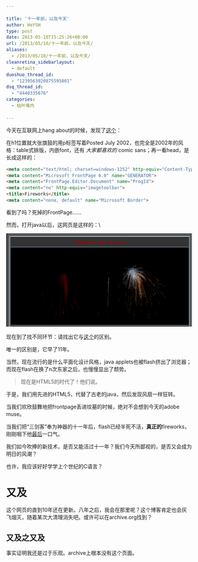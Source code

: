 ```yaml
---

title: '十一年前，以及今天'
author: HeYSH
type: post
date: 2013-05-10T15:25:26+00:00
url: /2013/05/10/十一年前，以及今天/
aliases:
  - /2013/05/10/十一年前，以及今天/
cleanretina_sidebarlayout:
  - default
duoshuo_thread_id:
  - "1239563020875595801"
dsq_thread_id:
  - "4440335676"
categories:
  - 枯叶堆内

---
```

今天在互联网上hang about的时候，发现了[这个](http://www.maylin.net/Fireworks.html)：



在h1位置就大张旗鼓的用p标签写着Posted July 2002，也完全是2002年的风格：table式排版，内嵌font，还有 *大家都喜欢的* comic sans；再一看head，是长成这样的：


~~~html
<meta content="text/html; charset=windows-1252" http-equiv="Content-Type">
<meta content="Microsoft FrontPage 6.0" name="GENERATOR">
<meta content="FrontPage.Editor.Document" name="ProgId">
<meta content="no" http-equiv="imagetoolbar">
<title>Fireworks</title>
<meta content="none, default" name="Microsoft Border">
~~~


看到了吗？死掉的FrontPage……



然而，打开java以后，这网页是这样的：\

![fireworks](/fireworks.png)


现在到了找不同环节：请找出它与[这个](http://jackrugile.com/lab/fireworks-v1/)的区别。



唯一的区别是，它早了11年。



当然，现在流行的是什么平面化设计风格，java applets也被flash挤出了浏览器；而现在flash在换了n次东家之后，也慢慢显出了颓势。

> 现在是HTML5的时代了！他们说。

于是，我们用先进的HTML5，代替了古老的java，然后发现风扇一样狂转。

当我们欢欣鼓舞地把frontpage丢进坟墓的时候，绝对不会想到今天的adobe muse。

当我们把“三剑客”奉为神器的十一年后，flash已经半死不活，**真正的**fireworks，刚刚咽下他[最后](http://www.donews.com/it/201305/1491311.shtm)一口气。

我们如今吹捧的新技术，是否又能活过十一年？我们今天所鄙视的，是否又会成为明日的风潮？

也许，我应该好好学学上个世纪的C语言？

又及
====

这个网页的直到10年还在更新。八年之后，我会在那里呢？这个博客肯定也会灰飞烟灭，随着某次大清理消失吧。或许可以在archive.org找到？

又及之又及
----------

事实证明我还是过于乐观。archive上根本没有这个页面。
